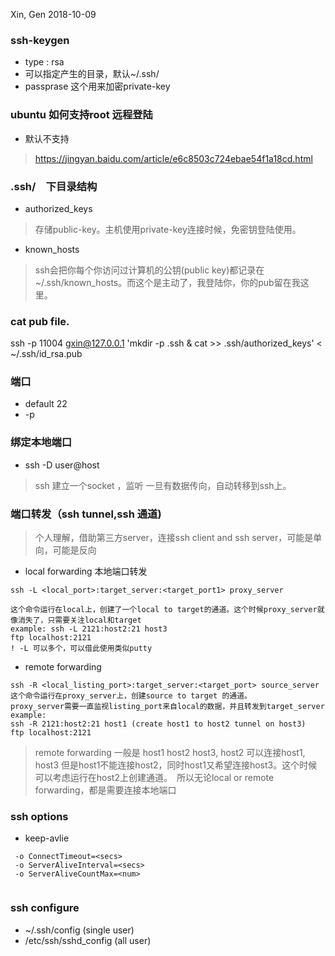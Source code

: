 Xin, Gen 2018-10-09
### ssh-keygen
* type : rsa
* 可以指定产生的目录，默认~/.ssh/
* passprase 这个用来加密private-key


### ubuntu 如何支持root 远程登陆
* 默认不支持
> https://jingyan.baidu.com/article/e6c8503c724ebae54f1a18cd.html

### .ssh/　下目录结构
* authorized_keys
> 存储public-key。主机使用private-key连接时候，免密钥登陆使用。
* known_hosts
> ssh会把你每个你访问过计算机的公钥(public key)都记录在~/.ssh/known_hosts。而这个是主动了，我登陆你，你的pub留在我这里。

### cat pub file.

ssh -p 11004 gxin@127.0.0.1 'mkdir -p .ssh & cat >> .ssh/authorized_keys' < ~/.ssh/id_rsa.pub

### 端口
* default 22
* -p <port>


### 绑定本地端口
* ssh -D <port> user@host
> ssh 建立一个socket ，监听<port> 一旦有数据传向，自动转移到ssh上。
### 端口转发（ssh tunnel,ssh 通道)
> 个人理解，借助第三方server，连接ssh client and ssh server，可能是单向，可能是反向

* local forwarding 本地端口转发
```
ssh -L <local_port>:target_server:<target_port1> proxy_server

这个命令运行在local上，创建了一个local to target的通道。这个时候proxy_server就像消失了，只需要关注local和target
example: ssh -L 2121:host2:21 host3
ftp localhost:2121
! -L 可以多个，可以借此使用类似putty
```

* remote forwarding

```
ssh -R <local_listing_port>:target_server:<target_port> source_server
这个命令运行在proxy_server上，创建source to target 的通道。
proxy_server需要一直监视listing_port来自local的数据，并且转发到target_server
example:
ssh -R 2121:host2:21 host1 (create host1 to host2 tunnel on host3)
ftp localhost:2121
```

> remote forwarding 一般是 host1 host2 host3, host2 可以连接host1, host3
但是host1不能连接host2，同时host1又希望连接host3。这个时候可以考虑运行在host2上创建通道。　所以无论local or remote forwarding，都是需要连接本地端口


### ssh options
* keep-avlie 
```
 -o ConnectTimeout=<secs>
 -o ServerAliveInterval=<secs>
 -o ServerAliveCountMax=<num>
 
```

### ssh configure
* ~/.ssh/config (single user)
* /etc/ssh/sshd_config (all user)
